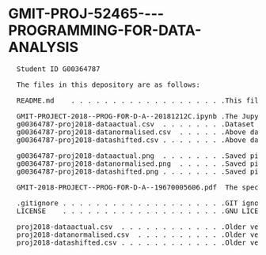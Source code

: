 # GMIT-PROJ-52465----PROGRAMMING-FOR-DATA-ANALYSIS
 <pre>
  Student ID G00364787
  
  The files in this depository are as follows:
  
  README.md    . . . . . . . . . . . . . . . . . . .This file  
  
  GMIT-PROJECT-2018--PROG-FOR-D-A--20181212C.ipynb .The Jupyter Notebook file  
  g00364787-proj2018-dataactual.csv  . . . . . . . .Dataset generated by the Jupyter Notebook when run  
  g00364787-proj2018-datanormalised.csv  . . . . . .Above dataset normalized  
  g00364787-proj2018-datashifted.csv . . . . . . . .Above dataset shifted so that the median is at '0'  

  g00364787-proj2018-dataactual.png  . . . . . . . .Saved picture of dataset generated by the Jupyter Notebook when run  
  g00364787-proj2018-datanormalised.png  . . . . . .Saved picture of above dataset normalized  
  g00364787-proj2018-datashifted.png . . . . . . . .Saved picture of above dataset shifted so that the median is at '0'  

  GMIT-2018-PROJECT--PROG-FOR-D-A--19670005606.pdf  The specification of the project  
  
  .gitignore . . . . . . . . . . . . . . . . . . . .GIT ignore file  
  LICENSE    . . . . . . . . . . . . . . . . . . . .GNU LICENSE  
  
  proj2018-dataactual.csv  . . . . . . . . . . . . .Older version of dataset CSV files mentioned above	  
  proj2018-datanormalised.csv  . . . . . . . . . . .Older version of dataset CSV files mentioned above  
  proj2018-datashifted.csv . . . . . . . . . . . . .Older version of dataset CSV files mentioned above  
  
</pre>
